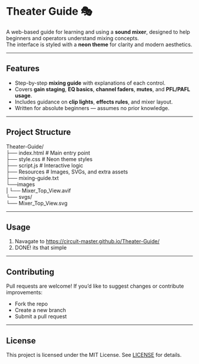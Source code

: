 # Theater Guide 🎭

A web-based guide for learning and using a **sound mixer**, designed to help beginners and operators understand mixing concepts.  
The interface is styled with a **neon theme** for clarity and modern aesthetics.

---

## Features
- Step-by-step **mixing guide** with explanations of each control.  
- Covers **gain staging**, **EQ basics**, **channel faders**, **mutes**, and **PFL/PAFL usage**.  
- Includes guidance on **clip lights**, **effects rules**, and mixer layout.  
- Written for absolute beginners — assumes no prior knowledge.  

---

## Project Structure
Theater-Guide/  
├── index.html # Main entry point  
├── style.css # Neon theme styles  
├── script.js # Interactive logic  
├── Resources # Images, SVGs, and extra assets  
├── mixing-guide.txt  
└──images  
|     └── Mixer_Top_View.avif  
└── svgs/  
     └── Mixer_Top_View.svg
     
---

## Usage
1. Navagate to https://circuit-master.github.io/Theater-Guide/
2. DONE! its that simple

---

## Contributing
Pull requests are welcome!
If you’d like to suggest changes or contribute improvements:
- Fork the repo
- Create a new branch
- Submit a pull request

---

## License
This project is licensed under the MIT License. See [LICENSE](https://logan.mit-license.org/) for details.



